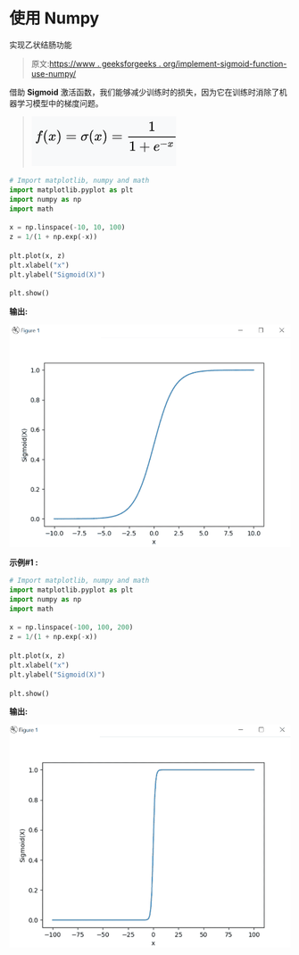 # 使用 Numpy

实现乙状结肠功能

> 原文:[https://www . geeksforgeeks . org/implement-sigmoid-function-use-numpy/](https://www.geeksforgeeks.org/implement-sigmoid-function-using-numpy/)

借助 **Sigmoid** 激活函数，我们能够减少训练时的损失，因为它在训练时消除了机器学习模型中的梯度问题。

> ![](img/3d218fe234d73e2101382a897affc3d7.png)

```py
# Import matplotlib, numpy and math
import matplotlib.pyplot as plt
import numpy as np
import math

x = np.linspace(-10, 10, 100)
z = 1/(1 + np.exp(-x))

plt.plot(x, z)
plt.xlabel("x")
plt.ylabel("Sigmoid(X)")

plt.show()
```

**输出:**

![](img/358ac7f16e702d4e73dbf020213b5a6f.png)

**示例#1 :**

```py
# Import matplotlib, numpy and math
import matplotlib.pyplot as plt
import numpy as np
import math

x = np.linspace(-100, 100, 200)
z = 1/(1 + np.exp(-x))

plt.plot(x, z)
plt.xlabel("x")
plt.ylabel("Sigmoid(X)")

plt.show()
```

**输出:**

![](img/de3400a7aefbc4f255bbe6e5d30f4dcc.png)